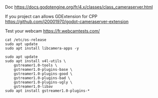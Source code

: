 Doc
https://docs.godotengine.org/fr/4.x/classes/class_cameraserver.html

If you project can allows GDExtension for CPP
https://github.com/j20001970/godot-cameraserver-extension

Test your webcam
https://fr.webcamtests.com/


```
cat /etc/os-release
sudo apt update
sudo apt install libcamera-apps -y

```

```
sudo apt update
sudo apt install v4l-utils \
    gstreamer1.0-tools \
    gstreamer1.0-plugins-base \
    gstreamer1.0-plugins-good \
    gstreamer1.0-plugins-bad \
    gstreamer1.0-plugins-ugly \
    gstreamer1.0-libav
sudo apt install gstreamer1.0-plugins-*
```
